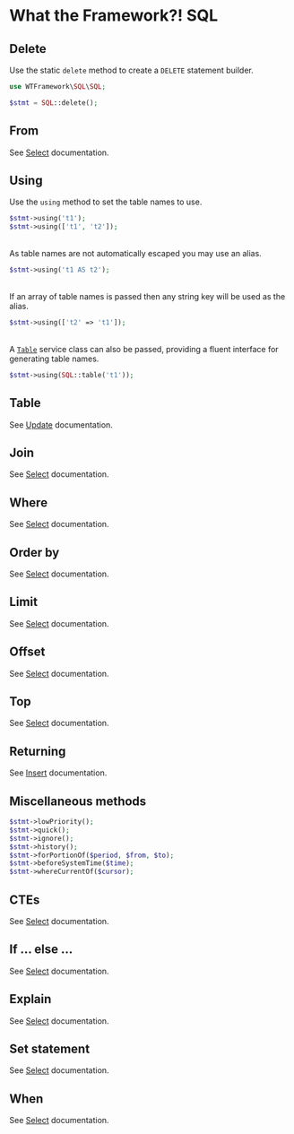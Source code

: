 # What the Framework?! SQL

## Delete
Use the static `delete` method to create a `DELETE` statement builder.
```php
use WTFramework\SQL\SQL;

$stmt = SQL::delete();
```

## From
See [Select](select.md#from) documentation.

## Using
Use the `using` method to set the table names to use.
```php
$stmt->using('t1');
$stmt->using(['t1', 't2']);
```
\
As table names are not automatically escaped you may use an alias.
```php
$stmt->using('t1 AS t2');
```
\
If an array of table names is passed then any string key will be used as the alias.
```php
$stmt->using(['t2' => 't1']);
```
\
A [`Table`](services/table.md) service class can also be passed, providing a fluent interface for generating table names.
```php
$stmt->using(SQL::table('t1'));
```

## Table
See [Update](update.md#update) documentation.

## Join
See [Select](select.md#join) documentation.

## Where
See [Select](select.md#where) documentation.

## Order by
See [Select](select.md#order-by) documentation.

## Limit
See [Select](select.md#limit) documentation.

## Offset
See [Select](select.md#offset) documentation.

## Top
See [Select](select.md#top) documentation.

## Returning
See [Insert](insert.md#returning) documentation.

## Miscellaneous methods
```php
$stmt->lowPriority();
$stmt->quick();
$stmt->ignore();
$stmt->history();
$stmt->forPortionOf($period, $from, $to);
$stmt->beforeSystemTime($time);
$stmt->whereCurrentOf($cursor);
```

## CTEs
See [Select](select.md#ctes) documentation.

## If ... else ...
See [Select](select.md#if--else) documentation.

## Explain
See [Select](select.md#explain) documentation.

## Set statement
See [Select](select.md#set-statement) documentation.

## When
See [Select](select.md#when) documentation.